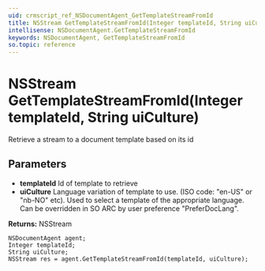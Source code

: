 ```yaml
---
uid: crmscript_ref_NSDocumentAgent_GetTemplateStreamFromId
title: NSStream GetTemplateStreamFromId(Integer templateId, String uiCulture)
intellisense: NSDocumentAgent.GetTemplateStreamFromId
keywords: NSDocumentAgent, GetTemplateStreamFromId
so.topic: reference
---
```


# NSStream GetTemplateStreamFromId(Integer templateId, String uiCulture)

Retrieve a stream to a document template based on its id

## Parameters

* **templateId** Id of template to retrieve
* **uiCulture** Language variation of template to use. (ISO code: "en-US" or "nb-NO" etc). Used to select a template of the appropriate language. Can be overridden in SO ARC by user preference "PreferDocLang".

**Returns:** NSStream

```crmscript
NSDocumentAgent agent;
Integer templateId;
String uiCulture;
NSStream res = agent.GetTemplateStreamFromId(templateId, uiCulture);
```

